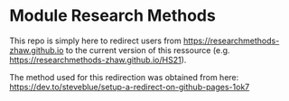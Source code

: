 # Module Research Methods

This repo is simply here to redirect users from https://researchmethods-zhaw.github.io to the current version of this ressource (e.g. https://researchmethods-zhaw.github.io/HS21).

The method used for this redirection was obtained from here: https://dev.to/steveblue/setup-a-redirect-on-github-pages-1ok7
